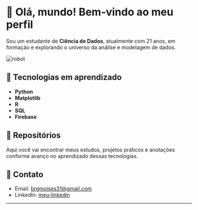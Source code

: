 # 👋 Olá, mundo! Bem-vindo ao meu perfil

Sou um estudante de **Ciência de Dados**, atualmente com 21 anos, em formação e explorando o universo da análise e modelagem de dados.

![robot](https://i.pinimg.com/originals/9d/20/81/9d2081e7da1b4bf1ddb3adfe58f2ee03.gif)

## 🧠 Tecnologias em aprendizado

- **Python**                                                                                                                         
- **Matplotlib** 
- **R**                                                  
- **SQL** 
- **Firebase** 

## 📁 Repositórios

Aqui você vai encontrar meus estudos, projetos práticos e anotações conforme avanço no aprendizado dessas tecnologias.

## 🔗 Contato

- Email: brgmoises31@gmail.com    
- LinkedIn: [meu-linkedin](https://www.linkedin.com/in/mois%C3%A9s-braga-3128b2335/)

---
